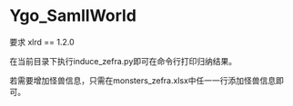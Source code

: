 # Ygo_SamllWorld

要求 xlrd == 1.2.0

在当前目录下执行induce_zefra.py即可在命令行打印归纳结果。

若需要增加怪兽信息，只需在monsters_zefra.xlsx中任一一行添加怪兽信息即可。
